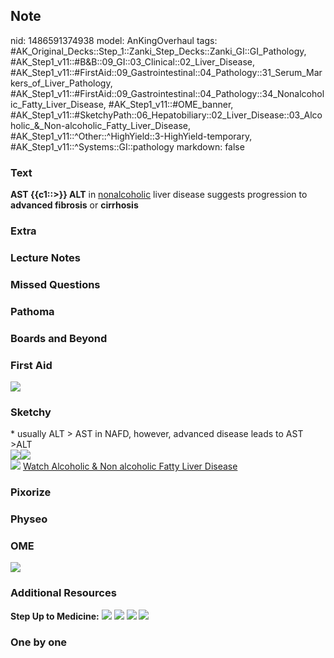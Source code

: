 ## Note
nid: 1486591374938
model: AnKingOverhaul
tags: #AK_Original_Decks::Step_1::Zanki_Step_Decks::Zanki_GI::GI_Pathology, #AK_Step1_v11::#B&B::09_GI::03_Clinical::02_Liver_Disease, #AK_Step1_v11::#FirstAid::09_Gastrointestinal::04_Pathology::31_Serum_Markers_of_Liver_Pathology, #AK_Step1_v11::#FirstAid::09_Gastrointestinal::04_Pathology::34_Nonalcoholic_Fatty_Liver_Disease, #AK_Step1_v11::#OME_banner, #AK_Step1_v11::#SketchyPath::06_Hepatobiliary::02_Liver_Disease::03_Alcoholic_&_Non-alcoholic_Fatty_Liver_Disease, #AK_Step1_v11::^Other::^HighYield::3-HighYield-temporary, #AK_Step1_v11::^Systems::GI::pathology
markdown: false

### Text
<div>
  <b>AST {{c1::>}} ALT</b> in <u>nonalcoholic</u> liver disease
  suggests progression to <b>advanced fibrosis</b> or
  <b>cirrhosis</b>
</div>

### Extra


### Lecture Notes


### Missed Questions


### Pathoma


### Boards and Beyond


### First Aid
<img src="tmpvrOtQd.png">

### Sketchy
<div>
  * usually ALT > AST in NAFD, however, advanced disease leads
  to AST >ALT
</div>
<div><img src=
"Screen%20Shot%202020-02-01%20at%2011.16.59%20AM.JPG"><img src=
"Screen%20Shot%202020-02-01%20at%2011.17.06%20AM.JPG"></div><img src="Zoverall%20picture%20(63).JPG">
<a href=
"https://dashboard.sketchy.com/study/medical/courses/medical-pathophysiology/units/medical-pediatrics-hepatobiliary/videos/medical-pathophysiology-hepatobiliary-liver-disease-alcoholic-and-non-alcoholic-fatty-liver-disease?utm_source=anki&utm_medium=partnership&utm_campaign=february_update&utm_content=medical">
Watch Alcoholic & Non alcoholic Fatty Liver Disease</a>

### Pixorize


### Physeo


### OME
<div class="ome-widget">
  <a href="https://onlinemeded.org?ref=anki"><img src=
  "_OME_AnkiFlashcards_General_7.png"></a>
</div>

### Additional Resources
<b>Step Up to Medicine:</b> <img src="tmpqOgJtq.png"> <img src=
"tmpnyoqvw.png"> <img src="tmpu9fa7z.png"> <img src=
"tmp5PFTqr.png">

### One by one


